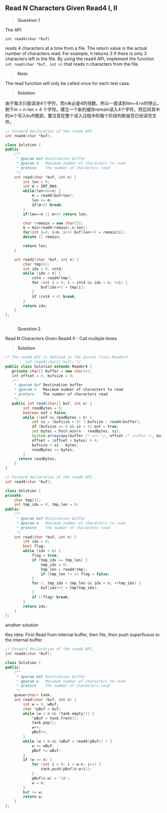 ## Read N Characters Given Read4 I, II
>**Question 1**

The API  

`int read4(char *buf)`

reads 4 characters at a time from a file.
The return value is the actual number of characters read. For example, it returns 3 if there is only 3 characters left in the file.
By using the read4 API, implement the function `int read(char *buf, int n)` that reads n characters from the file.

>**Note**

The read function will only be called once for each test case.


>**Solution**

由于每次只能读进4个字符，而n未必是4的倍数。所以一直读到len+4>n时停止。剩下m = n-len < 4 个字符。建立一个新的缓存remain读入4个字符，然后将其中的m个写入buff尾部。要注意在整个读入过程中的每个阶段判断是否已经读完文件。

```c++
// Forward declaration of the read4 API.
int read4(char *buf);

class Solution {
public:
    /**
     * @param buf Destination buffer
     * @param n   Maximum number of characters to read
     * @return    The number of characters read
     */
    int read(char *buf, int n) {
        int len = 0;
        int m = INT_MAX;
        while(len+4<=n) {
            m = read4(buf+len);
            len += m;
            if(m<4) break;
        }
        if(len==n || m<4) return len;

        char *remain = new char[5];
        m = min(read4(remain),n-len);
        for(int i=0; i<m; i++) buf[len++] = remain[i];
        delete [] remain;

        return len;
    }

    int read2(char *buf, int n) {
        char tmp[4];
        int idx = 0, cnt4;
        while (idx < n) {
            cnt4 = read4(tmp);
            for (int i = 0; i < cnt4 && idx < n; ++i) {
                buf[idx++] = tmp[i];
            }
            if (cnt4 < 4) break;
        }
        return idx;
    }
};
```


```c++

```
>**Question 2**

Read N Characters Given Read4 II - Call multiple times

>**Solution**

```java
/* The read4 API is defined in the parent class Reader4.
         int read4(char[] buf); */
public class Solution extends Reader4 {
   private char[] buffer = new char[4];
   int offset = 0, bufsize = 0;
   /**
    * @param buf Destination buffer
    * @param n   Maximum number of characters to read
    * @return    The number of characters read
    */
   public int read(char[] buf, int n) {
        int readBytes = 0;
        boolean eof = false;
        while (!eof && readBytes < n) {
            int sz = (bufsize > 0) ? bufsize : read4(buffer);
            if (bufsize == 0 && sz < 4) eof = true;
            int bytes = Math.min(n - readBytes, sz);
            System.arraycopy(buffer /* src */, offset /* srcPos */, buf /* dest */, readBytes /* destPos */, bytes /* length */);
            offset = (offset + bytes) % 4;
            bufsize = sz - bytes;
            readBytes += bytes;
        }
      return readBytes;
    }
}
```

```c++
// Forward declaration of the read4 API.
int read4(char *buf);

class Solution {
private:
    char tmp[4];
    int tmp_idx = 0, tmp_len = 0;
public:
    /**
     * @param buf Destination buffer
     * @param n   Maximum number of characters to read
     * @return    The number of characters read
     */
    int read(char *buf, int n) {
        int idx = 0;
        bool flag;
        while (idx < n) {
            flag = true;
            if (tmp_idx == tmp_len) {
                tmp_idx = 0;
                tmp_len = read4(tmp);
                if (tmp_len != 4) flag = false;
            }
            for (; tmp_idx < tmp_len && idx < n; ++tmp_idx) {
                buf[idx++] = tmp[tmp_idx];
            }
            if (!flag) break;
        }
        return idx;
    }
};
```

another solution

Key Idea: First Read from internal buffer, then file, then push superfluous to the internal buffer.



```c++
// Forward declaration of the read4 API.
int read4(char *buf);

class Solution {
public:
    /**
     * @param buf Destination buffer
     * @param n   Maximum number of characters to read
     * @return    The number of characters read
     */
    queue<char> tank;
    int read(char *buf, int n) {
        int w = 0, wBuf;
        char *pBuf = buf;
        while (w < n && !tank.empty()) {
            *pBuf = tank.front();
            tank.pop();
            w++;
            pBuf++;
        }
        while (w < n && (wBuf = read4(pBuf)) ) {
            w += wBuf;
            pBuf += wBuf;
        }
        if (w >= n) {
            for (int i = 0; i < w-n; i++) {
                tank.push(pBuf[n-w+i]);
            }
            pBuf[n-w] = '\0';
            w = n;
        }
        buf += w;
        return w;
    }
};
```
